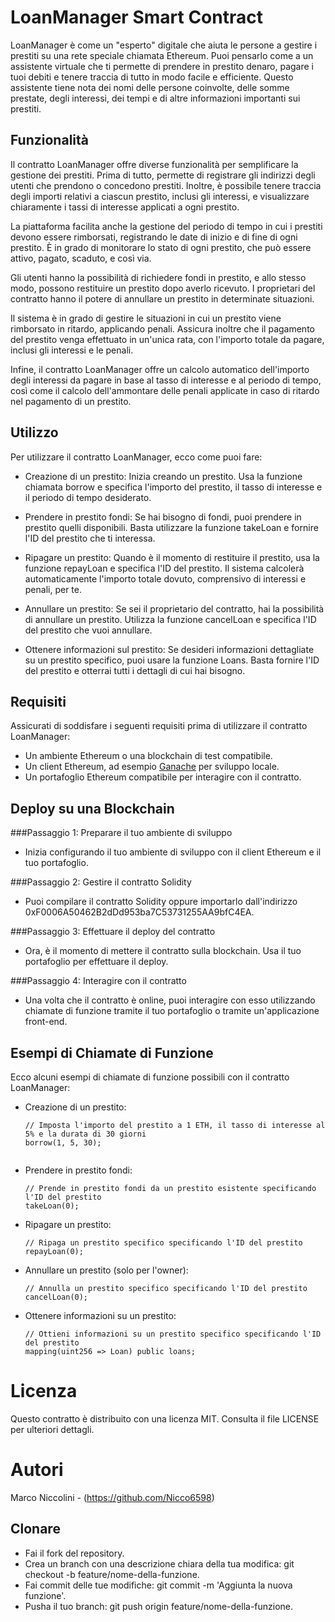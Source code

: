 # LoanManager Smart Contract

LoanManager è come un "esperto" digitale che aiuta le persone a gestire i prestiti su una rete speciale chiamata Ethereum. Puoi pensarlo come a un assistente virtuale che ti permette di prendere in prestito denaro, pagare i tuoi debiti e tenere traccia di tutto in modo facile e efficiente. Questo assistente tiene nota dei nomi delle persone coinvolte, delle somme prestate, degli interessi, dei tempi e di altre informazioni importanti sui prestiti.

## Funzionalità

Il contratto LoanManager offre diverse funzionalità per semplificare la gestione dei prestiti. Prima di tutto, permette di registrare gli indirizzi degli utenti che prendono o concedono prestiti. Inoltre, è possibile tenere traccia degli importi relativi a ciascun prestito, inclusi gli interessi, e visualizzare chiaramente i tassi di interesse applicati a ogni prestito.

La piattaforma facilita anche la gestione del periodo di tempo in cui i prestiti devono essere rimborsati, registrando le date di inizio e di fine di ogni prestito. È in grado di monitorare lo stato di ogni prestito, che può essere attivo, pagato, scaduto, e così via.

Gli utenti hanno la possibilità di richiedere fondi in prestito, e allo stesso modo, possono restituire un prestito dopo averlo ricevuto. I proprietari del contratto hanno il potere di annullare un prestito in determinate situazioni.

Il sistema è in grado di gestire le situazioni in cui un prestito viene rimborsato in ritardo, applicando penali. Assicura inoltre che il pagamento del prestito venga effettuato in un'unica rata, con l'importo totale da pagare, inclusi gli interessi e le penali.

Infine, il contratto LoanManager offre un calcolo automatico dell'importo degli interessi da pagare in base al tasso di interesse e al periodo di tempo, così come il calcolo dell'ammontare delle penali applicate in caso di ritardo nel pagamento di un prestito.

## Utilizzo

Per utilizzare il contratto LoanManager, ecco come puoi fare:

- Creazione di un prestito: Inizia creando un prestito. Usa la funzione chiamata borrow e specifica l'importo del prestito, il tasso di interesse e il periodo di tempo desiderato.

- Prendere in prestito fondi: Se hai bisogno di fondi, puoi prendere in prestito quelli disponibili. Basta utilizzare la funzione takeLoan e fornire l'ID del prestito che ti interessa.

- Ripagare un prestito: Quando è il momento di restituire il prestito, usa la funzione repayLoan e specifica l'ID del prestito. Il sistema calcolerà automaticamente l'importo totale dovuto, comprensivo di interessi e penali, per te.

- Annullare un prestito: Se sei il proprietario del contratto, hai la possibilità di annullare un prestito. Utilizza la funzione cancelLoan e specifica l'ID del prestito che vuoi annullare.

- Ottenere informazioni sul prestito: Se desideri informazioni dettagliate su un prestito specifico, puoi usare la funzione Loans. Basta fornire l'ID del prestito e otterrai tutti i dettagli di cui hai bisogno.

## Requisiti

Assicurati di soddisfare i seguenti requisiti prima di utilizzare il contratto LoanManager:

- Un ambiente Ethereum o una blockchain di test compatibile.
- Un client Ethereum, ad esempio [Ganache](https://www.trufflesuite.com/ganache) per sviluppo locale.
- Un portafoglio Ethereum compatibile per interagire con il contratto.

## Deploy su una Blockchain

###Passaggio 1: Preparare il tuo ambiente di sviluppo
- Inizia configurando il tuo ambiente di sviluppo con il client Ethereum e il tuo portafoglio.

###Passaggio 2: Gestire il contratto Solidity
- Puoi compilare il contratto Solidity oppure importarlo dall'indirizzo 0xF0006A50462B2dDd953ba7C53731255AA9bfC4EA.

###Passaggio 3: Effettuare il deploy del contratto
- Ora, è il momento di mettere il contratto sulla blockchain. Usa il tuo portafoglio per effettuare il deploy.

###Passaggio 4: Interagire con il contratto
- Una volta che il contratto è online, puoi interagire con esso utilizzando chiamate di funzione tramite il tuo portafoglio o tramite un'applicazione front-end.

## Esempi di Chiamate di Funzione

Ecco alcuni esempi di chiamate di funzione possibili con il contratto LoanManager:

- Creazione di un prestito:
  ```solidity
  // Imposta l'importo del prestito a 1 ETH, il tasso di interesse al 5% e la durata di 30 giorni
  borrow(1, 5, 30);


- Prendere in prestito fondi:
   ```solidity
  // Prende in prestito fondi da un prestito esistente specificando l'ID del prestito
  takeLoan(0);
- Ripagare un prestito:
  ```solidity
  // Ripaga un prestito specifico specificando l'ID del prestito
  repayLoan(0);
- Annullare un prestito (solo per l'owner):
  ```solidity
  // Annulla un prestito specifico specificando l'ID del prestito
  cancelLoan(0);
- Ottenere informazioni su un prestito:
  ```solidity
  // Ottieni informazioni su un prestito specifico specificando l'ID del prestito
  mapping(uint256 => Loan) public loans;
  
# Licenza
Questo contratto è distribuito con una licenza MIT. Consulta il file LICENSE per ulteriori dettagli.

# Autori
Marco Niccolini - (https://github.com/Nicco6598)

## Clonare 
- Fai il fork del repository.
- Crea un branch con una descrizione chiara della tua modifica: git checkout -b feature/nome-della-funzione.
- Fai commit delle tue modifiche: git commit -m 'Aggiunta la nuova funzione'.
- Pusha il tuo branch: git push origin feature/nome-della-funzione.
